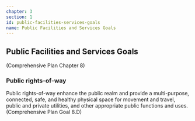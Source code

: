 ```yaml
---
chapter: 3
section: 1
id: public-facilities-services-goals
name: Public Facilities and Services Goals
---
```

## Public Facilities and Services Goals

(Comprehensive Plan Chapter 8)

### Public rights-of-way

Public rights-of-way enhance the public realm and provide a multi-purpose, connected, safe, and healthy physical space for movement and travel, public and private utilities, and other appropriate public functions and uses. (Comprehensive Plan Goal 8.D)
